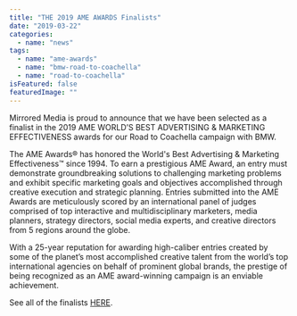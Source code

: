 ```yaml
---
title: "THE 2019 AME AWARDS Finalists"
date: "2019-03-22"
categories: 
  - name: "news"
tags: 
  - name: "ame-awards"
  - name: "bmw-road-to-coachella"
  - name: "road-to-coachella"
isFeatured: false
featuredImage: ""
---
```


Mirrored Media is proud to announce that we have been selected as a finalist in the 2019 AME WORLD’S BEST ADVERTISING & MARKETING EFFECTIVENESS awards for our Road to Coachella campaign with BMW.

The AME Awards® has honored the World's Best Advertising & Marketing Effectiveness™ since 1994. To earn a prestigious AME Award, an entry must demonstrate groundbreaking solutions to challenging marketing problems and exhibit specific marketing goals and objectives accomplished through creative execution and strategic planning. Entries submitted into the AME Awards are meticulously scored by an international panel of judges comprised of top interactive and multidisciplinary marketers, media planners, strategy directors, social media experts, and creative directors from 5 regions around the globe.

With a 25-year reputation for awarding high-caliber entries created by some of the planet’s most accomplished creative talent from the world’s top international agencies on behalf of prominent global brands, the prestige of being recognized as an AME award-winning campaign is an enviable achievement.

See all of the finalists [HERE](https://www.ameawards.com/2019finalists).
